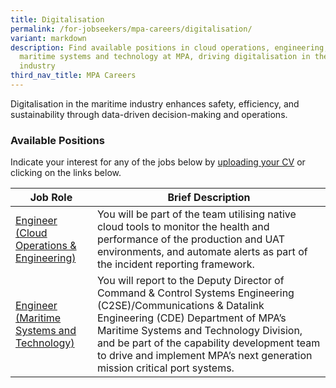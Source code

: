 ```yaml
---
title: Digitalisation
permalink: /for-jobseekers/mpa-careers/digitalisation/
variant: markdown
description: Find available positions in cloud operations, engineering, and
  maritime systems and technology at MPA, driving digitalisation in the maritime
  industry
third_nav_title: MPA Careers
---
```

Digitalisation in the maritime industry enhances safety, efficiency, and sustainability through data-driven decision-making and operations. 

### Available Positions 
Indicate your interest for any of the jobs below by [uploading your CV](https://go.gov.sg/mpa-job-applications) or clicking on the links below.

|Job Role | Brief Description | 
| -------- | -------- | 
| [Engineer (Cloud Operations & Engineering)](https://sggovterp.wd102.myworkdayjobs.com/PublicServiceCareers/job/Singapore/Engineer---Snr-Engineer--Applications-Development---Cloud---2-year-contract-_JR-10000019373) | You will be part of the team utilising native cloud tools to monitor the health and performance of the production and UAT environments, and automate alerts as part of the incident reporting framework. | 
| [Engineer (Maritime Systems and Technology)](https://sggovterp.wd102.myworkdayjobs.com/PublicServiceCareers/job/Singapore/Engineer--Port-Systems-Capability-Development---2-year-contract-_JR-10000021987) | You will report to the Deputy Director of Command & Control Systems Engineering (C2SE)/Communications & Datalink Engineering (CDE) Department of MPA’s Maritime Systems and Technology Division, and be part of the capability development team to drive and implement MPA’s next generation mission critical port systems. |